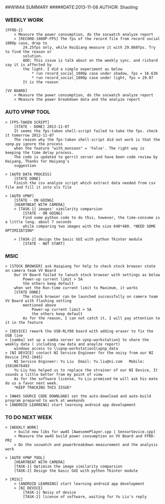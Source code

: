 ##WW44 SUMMARY
#####DATE:2013-11-08		AUTHOR: Shaoling

### WEEKLY WORK
	[FFRD-2]
		> Measure the power consumption, do the socwatch analyze report
		> [RECORD-1080P-FPS] The fps of the record file from record social 1080p case, drop to
			24.25fps only, while HaiQiang measure it with 29.868fps. Try to find the reason or
			solution.
			ADD: This issue is talk about on the weekly sync. and richard say it is affected by 
			the light. I did a simple experiment as below
				* run record_social_1080p case under shadow, fps = 16.638
				* run record_social_1080p case under light, fps = 29.97
			It is the reason

	[VV BOARD]
		> Measure the power consumption, do the socwatch analyze report
		> Measure the power breakdown data and the analyze report

### AUTO VPNP TOOL
	> [FPS-TAKEN SCRIPT]
		[STATE - DONE] 2013-11-07
		It seems the fps-taken shell-script failed to take the fps. check it tomorrow 2012-11-07
		The reason why the fps-taken shell-script did not work is that the vpnp.py ignore the process
		when the feature "with_monsoon" = 'False'. The right way is keeping the time delay process. 
		The code is updated to gerrit server and have been code review by Haiyang, Thanks for Haiyang's 
		suggestion

	> [AUTO DATA PROCESS]
		[STATE DONE]
		Finish the csv analyze script which extract data needed from csv file and fill it into xls file

	> [AUTO VPNP]
		[STATE - ON GOING]
		[HEARTBEAT WITH CAMERA]
		> [TASK-1] images' similarity comparsion
			[STATE - ON GOING]
			Find some python code to do this, however, the time-consume is a little long. about 7 seconds
			while comparing two images with the size 640*480. *NEED SOME OPTIMIZATION*

		> [TASK-2] design the basic GUI with python Tkinter module
			[STATE - NOT START]
	
### MSIC
	> [STOCK BROWSER] ask Haiqiang for help to check stock browser state on camera team VV Board 
		Our VV Board failed to lanuch stock browser with settings as below
			Power-up current limit > 5A
			the others keep default
		when set the Run-time current limit to Maximum, it works
		[STATE DONE]
			The stock browser can be launched successfully on camera team VV Board with flashing setting 
			mentioned above
				Power-up current limit > 5A
				the others keep default
			As for the reason, I can not catch it, I will pay attention to it in the feature

	> [DEVICE] rework the USB-RLY08 board with adding eraser to fix the USB line
	> [samba] set up a samba server on vpnp-workstation1 to share the weekly data ( including raw data and anaylze report)
		windows access to \\vpnp-workstation1\vpnp_data
	> [NI DEVICE] contact NI Service Engineer for the noisy from our NI Device [PXI-1045]
		NI Service Engineer: Yu Liu  Email: Yu.liu@ni.com	Mobile: 15810676483	
		Yu Liu has helped us to replace the strainer of our NI Device, It sounds a little better from my point of view	
		As for the software license, Yu Liu promised he will ask his mate do us a favor next week. 
		*KEEP TRACKING THIS ISSUE*

	> [WW45 SOURCE CODE DOWNLOAD] set the auto-download and auto-build program prepared to work at weekends
	> [ANDROID LEARNING] start learning android app development

### TO DO NEXT WEEK
	> [WEEKLY WORK]
		> build new libs for ww45 [AwesomePlayer.cpp | SensorSevice.cpp]
		> Measure the ww45 build power consumption on VV Board and FFRD-PR2
		> Do the socwatch and powerbreakdown measurement and the analysis work

	> [AUTO VPNP TOOL] 
		[HEARTBEAT WITH CAMERA]
		[TASK-1] Optimize the image similarity comparsion
		[TASK-2] Design the basic GUI with python Tkinter module

	> [MISC]
		> [ANDROID LEARNING] start learning android app development
		> [NI DEVICE]
			[TASK-1] Noisy of device
			[TASK-2] license of software, waiting for Yu Liu's reply

